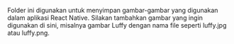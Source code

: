Folder ini digunakan untuk menyimpan gambar-gambar yang digunakan dalam aplikasi React Native. Silakan tambahkan gambar yang ingin digunakan di sini, misalnya gambar Luffy dengan nama file seperti luffy.jpg atau luffy.png.
